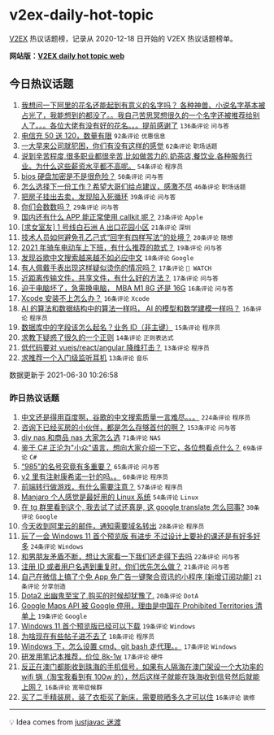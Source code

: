 # v2ex-daily-hot-topic

[V2EX](https://www.v2ex.com/) 热议话题榜，记录从 2020-12-18 日开始的 V2EX 热议话题榜单。

**网站版：[V2EX daily hot topic web](https://boojack.github.io/v2ex-daily-hot-topic-web/)**

## 今日热议话题

<!-- TODAY BEGIN -->

1. [我想问一下阿里的花名还能起到有意义的名字吗？ 各种神兽、小说名字基本被占光了，我能想到的都没了。。我自己苦思冥想很久的一个名字还被推荐给别人了。。。各位大佬有没有好的花名。。。提前感谢了](https://www.v2ex.com/t/786614) `136条评论` `问与答`
1. [电信充 50 送 120，数量有限](https://www.v2ex.com/t/786670) `92条评论` `优惠信息`
1. [一大早来公司就犯困，你们有没有这样的感觉](https://www.v2ex.com/t/786593) `62条评论` `职场话题`
1. [说到辛苦程度,很多职业都很辛苦,比如做苦力的,奶茶店,餐饮业,各种服务行业。为什么这些薪资水平都不高呢。](https://www.v2ex.com/t/786671) `54条评论` `程序员`
1. [bios 硬盘加密是不是很危险？](https://www.v2ex.com/t/786589) `50条评论` `问与答`
1. [怎么选择下一份工作？希望大哥们给点建议，感激不尽](https://www.v2ex.com/t/786660) `46条评论` `职场话题`
1. [把房子挂出去卖，发现陷入死循环](https://www.v2ex.com/t/786601) `39条评论` `问与答`
1. [你们会数数吗？](https://www.v2ex.com/t/786698) `29条评论` `问与答`
1. [国内还有什么 APP 能正常使用 callkit 呢？](https://www.v2ex.com/t/786643) `23条评论` `Apple`
1. [[求女室友] 1 号线白石洲 A 出口花园小区](https://www.v2ex.com/t/786629) `21条评论` `深圳`
1. [技术人员如何避免孔乙己式“回字有四样写法“的处境？](https://www.v2ex.com/t/786678) `20条评论` `随想`
1. [2021 年骑车电动车上下班，有什么推荐的款式？](https://www.v2ex.com/t/786666) `19条评论` `问与答`
1. [发现谷歌中文搜索越来越不如必应中文](https://www.v2ex.com/t/786717) `18条评论` `Google`
1. [有人佩戴手表出现这样疑似烫伤的情况吗？](https://www.v2ex.com/t/786610) `17条评论` ` WATCH`
1. [近距离传输文件，共享文件，有什么好的方法？](https://www.v2ex.com/t/786606) `17条评论` `问与答`
1. [迫于电脑坏了，急需换电脑， MBA M1 8G 还是 16G](https://www.v2ex.com/t/786650) `16条评论` `问与答`
1. [Xcode 安装不上怎么办？](https://www.v2ex.com/t/786630) `16条评论` `Xcode`
1. [AI 的算法和数据结构中的算法一样吗， AI 的模型和数学建模一样吗？](https://www.v2ex.com/t/786596) `16条评论` `程序员`
1. [数据库中的字段该怎么起名？业务 ID（非主键）](https://www.v2ex.com/t/786694) `15条评论` `程序员`
1. [求教下疑惑了很久的一个正则](https://www.v2ex.com/t/786715) `14条评论` `正则表达式`
1. [低代码要对 vuejs/react/angular 降维打击？](https://www.v2ex.com/t/786700) `13条评论` `程序员`
1. [求推荐一个入门级监听耳机](https://www.v2ex.com/t/786689) `13条评论` `音乐`

数据更新于 2021-06-30 10:26:58

<!-- TODAY END -->

### 昨日热议话题

<!-- YESTERDAY BEGIN -->

1. [中文还是得用百度啊，谷歌的中文搜索质量一言难尽。。。](https://www.v2ex.com/t/786401) `224条评论` `程序员`
1. [咨询下已经买房的小伙伴，都是怎么存够首付的啊？](https://www.v2ex.com/t/786398) `153条评论` `问与答`
1. [diy nas 和商品 nas 大家怎么选](https://www.v2ex.com/t/786377) `71条评论` `NAS`
1. [鉴于 C# 正沦为"小众"语言，想向大家介绍一下它，各位想看点什么？](https://www.v2ex.com/t/786457) `69条评论` `C#`
1. [“985”的名号究竟有多重要？](https://www.v2ex.com/t/786368) `65条评论` `问与答`
1. [v2 里有注射康希诺一针的吗。。](https://www.v2ex.com/t/786385) `60条评论` `程序员`
1. [前端转行做游戏，有什么需要注意？](https://www.v2ex.com/t/786371) `57条评论` `程序员`
1. [Manjaro 个人感觉是最好用的 Linux 系统](https://www.v2ex.com/t/786502) `54条评论` `Linux`
1. [在 tg 群里看到这个, 我去试了试还真是, 这 google translate 怎么回事?](https://www.v2ex.com/t/786484) `30条评论` `Google`
1. [今天收到阿里云的邮件，通知需要域名转出](https://www.v2ex.com/t/786427) `28条评论` `程序员`
1. [玩了一会 Windows 11 首个预览版 有进步 不过设计上要补的课还是有好多好多](https://www.v2ex.com/t/786506) `24条评论` `Windows`
1. [和男朋友矛盾不断，想让大家看一下我们还走得下去吗](https://www.v2ex.com/t/786429) `22条评论` `问与答`
1. [注册 ID 或者用户名遇到重复时，你们优先怎么做？](https://www.v2ex.com/t/786534) `21条评论` `问与答`
1. [自己在微信上搞了个免 App 免广告一键聚合资讯的小程序 [新增订阅功能]](https://www.v2ex.com/t/786387) `21条评论` `分享创造`
1. [Dota2 出幽鬼至宝了,购买的时候却犹豫了.](https://www.v2ex.com/t/786372) `20条评论` `DotA`
1. [Google Maps API 被 Google 停用，理由是中国在 Prohibited Territories 清单上](https://www.v2ex.com/t/786548) `19条评论` `Google`
1. [Windows 11 首个预览版已经可以下载](https://www.v2ex.com/t/786369) `19条评论` `Windows`
1. [为啥现在有些帖子进不去了](https://www.v2ex.com/t/786562) `18条评论` `程序员`
1. [Windows 下，怎么设置 cmd、git bash 走代理。。](https://www.v2ex.com/t/786515) `17条评论` `Windows`
1. [研发用笔记本推荐，价位 8k-1w](https://www.v2ex.com/t/786500) `17条评论` `硬件`
1. [反正在澳门都能收到珠海的手机信号，如果有人隔海在澳门架设一个大功率的 wifi 锅（淘宝我看到有 100w 的），然后这样子就能在珠海收到信号然后就能上网？](https://www.v2ex.com/t/786563) `16条评论` `宽带症候群`
1. [买了二手精装房，装了衣柜买了新床，需要晾晒多久才可以住](https://www.v2ex.com/t/786493) `16条评论` `装修`

<!-- YESTERDAY END -->

---

💡 Idea comes from [justjavac 迷渡](https://github.com/justjavac/)
